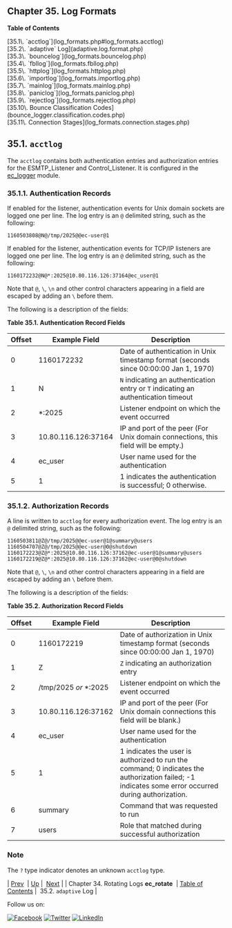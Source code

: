 ## Chapter 35. Log Formats

**Table of Contents**

<dl class="toc">

<dt>[35.1\. `acctlog`](log_formats.php#log_formats.acctlog)</dt>

<dt>[35.2\. `adaptive` Log](adaptive.log.format.php)</dt>

<dt>[35.3\. `bouncelog`](log_formats.bouncelog.php)</dt>

<dt>[35.4\. `fbllog`](log_formats.fbllog.php)</dt>

<dt>[35.5\. `httplog`](log_formats.httplog.php)</dt>

<dt>[35.6\. `importlog`](log_formats.importlog.php)</dt>

<dt>[35.7\. `mainlog`](log_formats.mainlog.php)</dt>

<dt>[35.8\. `paniclog`](log_formats.paniclog.php)</dt>

<dt>[35.9\. `rejectlog`](log_formats.rejectlog.php)</dt>

<dt>[35.10\. Bounce Classification Codes](bounce_logger.classification.codes.php)</dt>

<dt>[35.11\. Connection Stages](log_formats.connection.stages.php)</dt>

</dl>

## 35.1. `acctlog`

The `acctlog` contains both authentication entries and authorization entries for the ESMTP_Listener and Control_Listener. It is configured in the [ec_logger](modules.ec_logger.php "71.30. EC_logger – Momentum-Style Logging") module.

### 35.1.1. Authentication Records

If enabled for the listener, authentication events for Unix domain sockets are logged one per line. The log entry is an `@` delimited string, such as the following:

`1160503808@N@/tmp/2025@@ec-user@1`

If enabled for the listener, authentication events for TCP/IP listeners are logged one per line. The log entry is an `@` delimited string, such as the following:

`1160172232@N@*:2025@10.80.116.126:37164@ec_user@1`

Note that `@`, `\`, `\n` and other control characters appearing in a field are escaped by adding an `\` before them.

The following is a description of the fields:

<a name="log_formats.authentication.record.fields"></a>

**Table 35.1. Authentication Record Fields**

| Offset | Example Field | Description |
| --- | --- | --- |
| 0 | 1160172232 | Date of authentication in Unix timestamp format (seconds since 00:00:00 Jan 1, 1970) |
| 1 | N | `N` indicating an authentication entry or `T` indicating an authentication timeout |
| 2 | *:2025 | Listener endpoint on which the event occurred |
| 3 | 10.80.116.126:37164 | IP and port of the peer (For Unix domain connections, this field will be empty.) |
| 4 | ec_user | User name used for the authentication |
| 5 | 1 | 1 indicates the authentication is successful; 0 otherwise. |

### 35.1.2. Authorization Records

A line is written to `acctlog` for every authorization event. The log entry is an `@` delimited string, such as the following:

```
1160503811@Z@/tmp/2025@@ec-user@1@summary@users
1160504707@Z@/tmp/2025@@ec-user@0@shutdown
1160172223@Z@*:2025@10.80.116.126:37162@ec-user@1@summary@users
1160172219@Z@*:2025@10.80.116.126:37162@ec-user@0@shutdown
```

Note that `@`, `\`, `\n` and other control characters appearing in a field are escaped by adding an `\` before them.

The following is a description of the fields:

<a name="log_formats.authorization.record.fields"></a>

**Table 35.2. Authorization Record Fields**

| Offset | Example Field | Description |
| --- | --- | --- |
| 0 | 1160172219 | Date of authorization in Unix timestamp format (seconds since 00:00:00 Jan 1, 1970) |
| 1 | Z | `Z` indicating an authorization entry |
| 2 | /tmp/2025 *or* *:2025 | Listener endpoint on which the event occurred |
| 3 | 10.80.116.126:37162 | IP and port of the peer (For Unix domain connections this field will be blank.) |
| 4 | ec_user | User name used for the authentication |
| 5 | 1 | 1 indicates the user is authorized to run the command; 0 indicates the authorization failed; -1 indicates some error occurred during authorization. |
| 6 | summary | Command that was requested to run |
| 7 | users | Role that matched during successful authorization |

### Note

The `?` type indicator denotes an unknown `acctlog` type.

| [Prev](log_rotating.php)  | [Up](p.logs.php) |  [Next](adaptive.log.format.php) |
| Chapter 34. Rotating Logs **ec_rotate**  | [Table of Contents](index.php) |  35.2. `adaptive` Log |

Follow us on:

[![Facebook](https://support.messagesystems.com/images/icon-facebook.png)](http://www.facebook.com/messagesystems) [![Twitter](https://support.messagesystems.com/images/icon-twitter.png)](http://twitter.com/#!/MessageSystems) [![LinkedIn](https://support.messagesystems.com/images/icon-linkedin.png)](http://www.linkedin.com/company/message-systems)